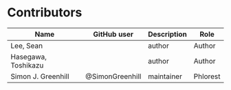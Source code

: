 # Contributors

Name                           | GitHub user | Description | Role
---                            | ---         | --- | ---
Lee, Sean                      |  | author | Author
Hasegawa, Toshikazu            |  | author | Author
Simon J. Greenhill             | @SimonGreenhill | maintainer | Phlorest
